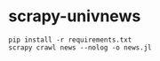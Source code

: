 # scrapy-univnews

```console
pip install -r requirements.txt
scrapy crawl news --nolog -o news.jl
```
